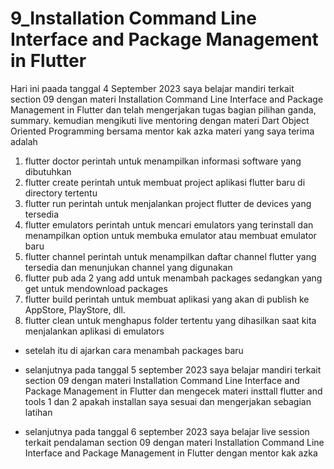 # 9_Installation Command Line Interface and Package Management in Flutter

Hari ini paada tanggal 4 September 2023 saya belajar mandiri terkait section 09 dengan materi Installation Command Line Interface and Package Management in Flutter dan telah mengerjakan tugas bagian pilihan ganda, summary. kemudian mengikuti live mentoring dengan materi Dart Object Oriented Programming bersama mentor kak azka
materi yang saya terima adalah 
1. flutter doctor perintah untuk menampilkan informasi software yang dibutuhkan
2. flutter create perintah untuk membuat project aplikasi flutter baru di directory tertentu
3. flutter run perintah untuk menjalankan project flutter de devices yang tersedia
4. flutter emulators perintah untuk mencari emulators yang terinstall dan menampilkan option untuk membuka emulator atau membuat emulator baru
5. flutter channel perintah untuk menampilkan daftar channel flutter yang tersedia dan menunjukan channel yang digunakan
6. flutter pub ada 2 yang add untuk menambah packages sedangkan yang get untuk mendownload packages
7. flutter build perintah untuk membuat aplikasi yang akan di publish ke AppStore, PlayStore, dll.
8. flutter clean untuk menghapus folder tertentu yang dihasilkan saat kita menjalankan aplikasi di emulators 

- setelah itu di ajarkan cara menambah packages baru
- selanjutnya pada tanggal 5 september 2023 saya belajar mandiri terkait section 09 dengan materi Installation Command Line Interface and Package Management in Flutter dan mengecek materi insttall flutter and tools 1 dan 2 apakah installan saya sesuai dan mengerjakan sebagian latihan

- selanjutnya pada tanggal 6 september 2023 saya belajar live session terkait pendalaman section 09 dengan materi Installation Command Line Interface and Package Management in Flutter dengan mentor kak azka

